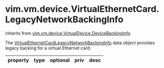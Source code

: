 vim.vm.device.VirtualEthernetCard.LegacyNetworkBackingInfo
==========================================================
inherits from [vim.vm.device.VirtualDevice.DeviceBackingInfo](docs/vim.vm.device.VirtualDevice.DeviceBackingInfo.md)


The <a href="vim.vm.device.VirtualEthernetCard.LegacyNetworkBackingInfo.md">VirtualEthernetCardLegacyNetworkBackingInfo</a> data object   provides legacy backing for a virtual Ethernet card.

| property | type | optional | priv | desc |
|:---------|:-----|:---------|:-----|:-----|


